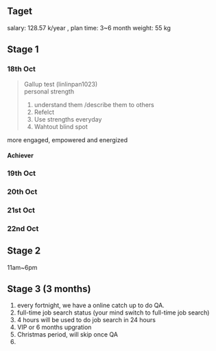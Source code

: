 ## Taget
salary: 128.57 k/year ,
plan time: 3~6 month 
weight: 55 kg

## Stage 1

### 18th Oct 
   > Gallup test (linlinpan1023)  
   > personal strength      
   > 1. understand them /describe them to others
   > 2. Refelct
   > 3. Use strengths everyday
   > 4. Wahtout blind spot

more engaged, empowered and energized

#### Achiever


### 19th Oct
### 20th Oct
### 21st Oct
### 22nd Oct
   

## Stage 2

11am~6pm


## Stage 3 (3 months)
1. every fortnight, we have a online catch up to do QA.
2. full-time job search status (your mind switch to full-time job search)
3. 4 hours will be used to do job search in 24 hours 
4. VIP or 6 months upgration
5. Christmas period, will skip once QA
6. 



